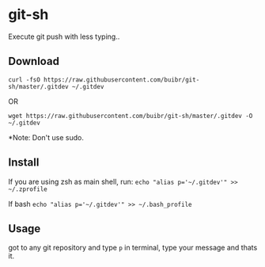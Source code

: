 # git-sh
Execute git push with less typing..

Download
---
```
curl -fsO https://raw.githubusercontent.com/buibr/git-sh/master/.gitdev ~/.gitdev
```
OR
```
wget https://raw.githubusercontent.com/buibr/git-sh/master/.gitdev -O ~/.gitdev
```
*Note: Don't use sudo.

Install
---

If you are using zsh as main shell, run:
``` echo "alias p='~/.gitdev'" >> ~/.zprofile ```

If bash
``` echo "alias p='~/.gitdev'" >> ~/.bash_profile ```

Usage
---

got to any git repository and type `p` in terminal, type your message and thats it.
